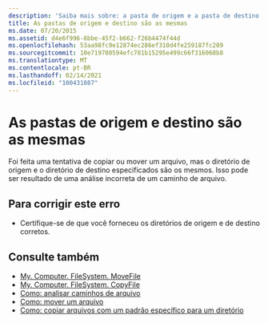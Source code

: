 ```yaml
---
description: 'Saiba mais sobre: a pasta de origem e a pasta de destino são as mesmas'
title: As pastas de origem e destino são as mesmas
ms.date: 07/20/2015
ms.assetid: d4e6f996-8bbe-45f2-b662-f26b4474f44d
ms.openlocfilehash: 53aa98fc9e12874ec286ef310d4fe259187fc209
ms.sourcegitcommit: 10e719780594efc781b15295e499c66f316068b8
ms.translationtype: MT
ms.contentlocale: pt-BR
ms.lasthandoff: 02/14/2021
ms.locfileid: "100431087"
---
```

# <a name="source-folder-and-target-folder-are-the-same"></a>As pastas de origem e destino são as mesmas

Foi feita uma tentativa de copiar ou mover um arquivo, mas o diretório de origem e o diretório de destino especificados são os mesmos. Isso pode ser resultado de uma análise incorreta de um caminho de arquivo.  
  
## <a name="to-correct-this-error"></a>Para corrigir este erro  
  
- Certifique-se de que você forneceu os diretórios de origem e de destino corretos.  
  
## <a name="see-also"></a>Consulte também

- [My. Computer. FileSystem. MoveFile](xref:Microsoft.VisualBasic.FileIO.FileSystem.MoveFile%2A)
- [My. Computer. FileSystem. CopyFile](xref:Microsoft.VisualBasic.FileIO.FileSystem.CopyFile%2A)
- [Como: analisar caminhos de arquivo](../developing-apps/programming/drives-directories-files/how-to-parse-file-paths.md)
- [Como: mover um arquivo](../developing-apps/programming/drives-directories-files/how-to-move-a-file.md)
- [Como: copiar arquivos com um padrão específico para um diretório](../developing-apps/programming/drives-directories-files/how-to-copy-files-with-a-specific-pattern-to-a-directory.md)
